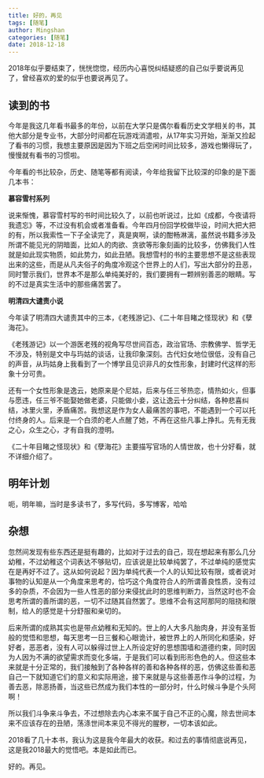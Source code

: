 ```yaml
---
title: 好的，再见
tags: [随笔]
author: Mingshan
categories: [随笔]
date: 2018-12-18
---
```


2018年似乎要结束了，恍恍惚惚，经历内心喜悦纠结疑惑的自己似乎要说再见了，曾经喜欢的爱的似乎也要说再见了。

## 读到的书

今年是我这几年看书最多的年份，以前在大学只是偶尔看看历史文学相关的书，其他大部分是专业书，大部分时间都在玩游戏消遣啦，从17年实习开始，渐渐又捡起了看书的习惯，我想主要原因是因为下班之后空闲时间比较多，游戏也懒得玩了，慢慢就有看书的习惯啦。

今年看的书比较杂，历史、随笔等都有阅读，今年给我留下比较深的印象的是下面几本书：

**慕容雪村系列**

说来惭愧，慕容雪村写的书时间比较久了，以前也听说过，比如《成都，今夜请将我遗忘》等，不过没有机会或者准备看。今年四月份回学校做毕设，时间大把大把的有，所以我索性一下子全读完了，真是爽啊，读的酣畅淋漓，虽然说书籍多涉及所谓不能见光的阴暗面，比如人的肉欲、贪欲等形象刻画的比较多，仿佛我们人性就是如此现实物质，如此势力，如此丑陋。我想雪村的书的主要思想不是这些表现出来的这些，而是从凡夫俗子的角度冷观这个世界上的人们，写出大部分的丑恶，同时警示我们，世界本不是那么单纯美好的，我们要拥有一颗辨别善恶的眼睛。写的不过是真实生活中的那些痛苦罢了。

**明清四大谴责小说**

今年读了明清四大谴责其中的三本，《老残游记》、《二十年目睹之怪现状》和《孽海花》。

《老残游记》以一个游医老残的视角写尽世间百态，政治官场、宗教佛学、哲学无不涉及，特别是文中与玙姑的谈话，让我印象深刻。古代妇女地位很低，没有自己的声音，从玙姑身上我看到了一个博学且见识非凡的女性形象，封建时代这样的形象十分可贵。

还有一个女性形象是逸云，她原来是个尼姑，后来与任三爷热恋，情热如火，但事与愿违，任三爷不能娶她做老婆，只能做小妾，这让逸云十分纠结，各种悲喜纠结，冰里火里，矛盾痛苦。我想这是作为女人最痛苦的事吧，不能遇到一个可以托付终身的人。后来是一个白须的老人点醒了她，不再在这些凡事上挣扎。先有无我之心，众生之心，才有自我的澄明。


《二十年目睹之怪现状》和《孽海花》主要描写官场的人情世故，也十分好看，就不详细介绍了。

## 明年计划

呃，明年嘛，当时是多读书了，多写代码，多写博客，哈哈

## 杂想

忽然间发现有些东西还是挺有趣的，比如对于过去的自己，现在想起来有那么几分幼稚，不过幼稚这个词表达不够贴切，应该说是比较单纯罢了，不过单纯的感觉实在是再好不过了。这从如何说起？因为单纯代表一个人的认知比较有限，或者说对事物的认知是从一个角度来思考的，恰巧这个角度符合人的所谓善良性质，没有过多的杂质，不会因为一些人性恶的部分来侵扰此时的思维判断力，当然这时也不会思考所谓的善所谓的恶，一切不过随其自然罢了。思维不会有这阿那阿的阻挠和限制，给人的感觉是十分舒服和亲切的。

后来所谓的成熟其实也是带点幼稚和无知的。世上的人大多凡胎肉身，并没有圣哲般的觉悟和思想，每天思考一日三餐和心眼诡计，被世界上的人所同化和感染，好好者，恶恶者，没有人可以躲得过世上人所设定好的思想围墙和道德约束，同时因为人因为不满的欲望需求而变化多端，于是我们可以看到形形色色的人。但这些本来就是十分正常的，我们接触到了各种各样的善和各种各样的恶，仿佛这些善和恶自己一下就知道它们的意义和实际用途，接下来就是与这些善恶作斗争的过程，为善去恶，除恶扬善，当这些已然成为我们本性的一部分时，什么时候斗争是个头阿啊！

所以我们斗争来斗争去，不过想除去内心本来不属于自己不正的心魔，除去世间本来不应该存在的丑陋，荡涤世间本来见不得光的腥秽，一切本该如此。

2018看了几十本书，我认为这是我今年最大的收获。和过去的事情彻底说再见，这是我2018最大的觉悟吧。本是如此而已。

好的。再见。
